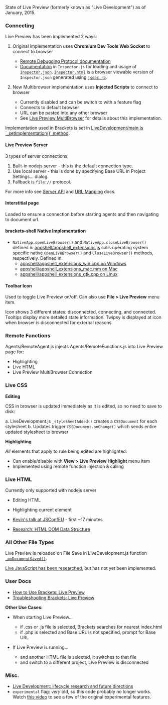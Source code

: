 State of Live Preview (formerly known as "Live Development") as of January, 2015.

### Connecting

Live Preview has been implemented 2 ways:

1. Original implementation uses **Chromium Dev Tools Web Socket** to connect to browser

    - [Remote Debugging Protocol documentation](https://developer.chrome.com/devtools/docs/debugger-protocol)
    - [Documentation](https://github.com/adobe/brackets/blob/master/src/LiveDevelopment/Inspector/Inspector.js#L30) in `Inspector.js` for loading and usage of [`Inspector.json`](https://github.com/adobe/brackets/blob/master/src/LiveDevelopment/Inspector/Inspector.json). [`Inspector.html`](https://github.com/adobe/brackets/blob/master/src/LiveDevelopment/Inspector/inspector.html) is a browser viewable version of `Inspector.json` generated using [`jsdoc.rb`](https://github.com/adobe/brackets/blob/master/src/LiveDevelopment/Inspector/jsdoc.rb).

2. New Multibrowser implementation uses **Injected Scripts** to connect to browser

    - Currently disabled and can be switch to with a feature flag
    - Connects to default browser
    - URL can be pasted into any other browser
    - See [Live Preview MultiBrowser](https://github.com/adobe/brackets/wiki/Live-Preview-Multibrowser) for details about this implementation.

Implementation used in Brackets is set in [LiveDevelopment/main.js `_setImplementation()' method](https://github.com/adobe/brackets/blob/master/src/LiveDevelopment/main.js#L222).

#### Live Preview Server

3 types of server connections:

1. Built-in nodejs server - this is the default connection type.
2. Use local server - this is done by specifying Base URL in Project Settings... dialog.
3. Fallback is `file://` protocol.

For more info see [Server API](https://github.com/adobe/brackets/wiki/Live-Preview-API) and [URL Mapping](https://github.com/adobe/brackets/wiki/Live-Preview-URL-Mapping) docs.


#### Interstitial page

Loaded to ensure a connection before starting agents and then navigating to document url.


#### **brackets-shell** Native Implementation

- `NativeApp.openLiveBrowser()` and `NativeApp.closeLiveBrowser()` defined in [appshell/appshell_extensions.js](https://github.com/adobe/brackets-shell/blob/master/appshell/appshell_extensions.js) calls operating system specific native `OpenLiveBrowser()` and `CloseLiveBrowser()` methods, respectively. Defined in:
    - [appshell/appshell_extensions_win.cpp on Windows](https://github.com/adobe/brackets-shell/blob/master/appshell/appshell_extensions_win.cpp)
    - [appshell/appshell_extensions_mac.mm on Mac](https://github.com/adobe/brackets-shell/blob/master/appshell/appshell_extensions_mac.mm)
    - [appshell/appshell_extensions_gtk.cpp on Linux](https://github.com/adobe/brackets-shell/blob/master/appshell/appshell_extensions_gtk.cpp)


#### Toolbar Icon

Used to toggle Live Preview on/off. Can also use **File > Live Preview** menu item.

Icon shows 3 different states: disconnected, connecting, and connected. Tooltips display more detailed state information. Twipsy is displayed at icon when browser is disconnected for external reasons.

### Remote Functions

Agents/RemoteAgent.js injects Agents/RemoteFunctions.js into Live Preview page for:

- Highlighting
- Live HTML
- Live Preview MultiBrowser Connection


### Live CSS

**Editing**

CSS in browser is updated immediately as it is edited, so no need to save to disk:

a. LiveDevelopment.js `_styleSheetAdded()` creates a `CSSDocument` for each stylesheet
b. Updates trigger `CSSDocument.onChange()` which sends entire updated stylesheet to browser

**Highlighting**

*All* elements that apply to rule being edited are highlighted:

- Can enable/disable with **View > Live Preview Highlight** menu item
- Implemented using remote function injection & calling


### Live HTML

Currently only supported with nodejs server

- Editing HTML
- Highlighting current element

- [Kevin's talk at JSConfEU](http://youtu.be/Axpi1_OVSdo) - first ~17 minutes
- [Research: HTML DOM Data Structure](https://github.com/adobe/brackets/wiki/Research:-HTML-DOM-Data-Structure)

### All Other File Types

Live Preview is reloaded on File Save in LiveDevelopment.js function [`_onDocumentSaved()`](https://github.com/adobe/brackets/blob/master/src/LiveDevelopment/LiveDevelopment.js#L1415).

[Live JavaScript has been researched](https://github.com/adobe/brackets/wiki/Live-Development:-Research-for-live-JavaScript), but has not yet been implemented.


### User Docs

- [How to Use Brackets: Live Preview](https://github.com/adobe/brackets/wiki/How-to-Use-Brackets#live-preview)
- [Troubleshooting Brackets: Live Preview](https://github.com/adobe/brackets/wiki/Troubleshooting#livedev)

**Other Use Cases:**

- When starting Live Preview...
    - if .css or .js file is selected, Brackets searches for nearest index.html
    - if .php is selected and Base URL is not specified, prompt for Base URL

- If Live Preview is running...
    - and another HTML file is selected, it switches to that file
    - and switch to a different project, Live Preview is disconnected


### Misc.

- [Live Development: lifecycle research and future directions](https://github.com/adobe/brackets/wiki/Live-Development:-lifecycle-research-and-future-directions)
- `experimental` flag: *very* old, so this code probably no longer works. Watch [this video](http://blog.brackets.io/2013/02/08/live-development-with-brackets-experimental/) to see a few of the original experimental features.


